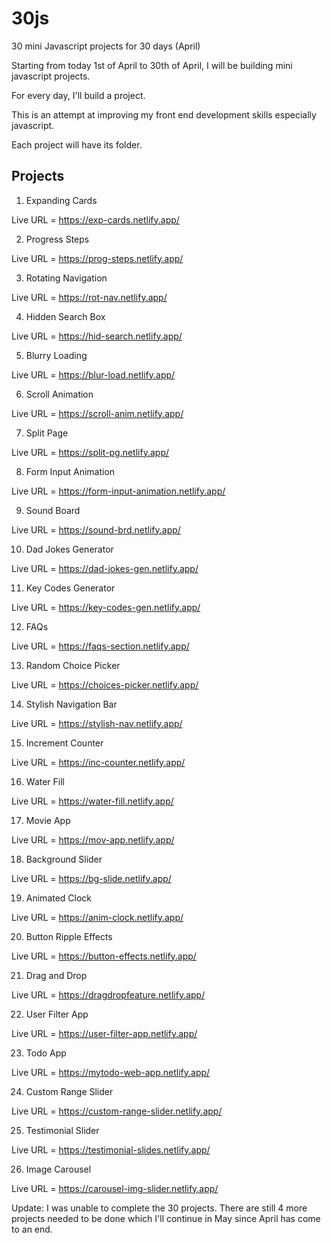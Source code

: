 # 30js
 30 mini Javascript projects for 30 days (April) 

 Starting from today 1st of April to 30th of April, I will be building mini javascript projects.

 For every day, I'll build a project.

 This is an attempt at improving my front end development skills especially javascript.

 Each project will have its folder.

## Projects

1. Expanding Cards

Live URL = https://exp-cards.netlify.app/


2. Progress Steps

Live URL = https://prog-steps.netlify.app/


3. Rotating Navigation

Live URL = https://rot-nav.netlify.app/


4. Hidden Search Box

Live URL = https://hid-search.netlify.app/


5. Blurry Loading

Live URL = https://blur-load.netlify.app/


6. Scroll Animation

Live URL = https://scroll-anim.netlify.app/

7. Split Page

Live URL = https://split-pg.netlify.app/

8. Form Input Animation

Live URL = https://form-input-animation.netlify.app/

9. Sound Board

Live URL = https://sound-brd.netlify.app/

10. Dad Jokes Generator

Live URL = https://dad-jokes-gen.netlify.app/

11. Key Codes Generator

Live URL = https://key-codes-gen.netlify.app/

12. FAQs

Live URL = https://faqs-section.netlify.app/

13. Random Choice Picker

Live URL = https://choices-picker.netlify.app/

14. Stylish Navigation Bar

Live URL = https://stylish-nav.netlify.app/

15. Increment Counter

Live URL = https://inc-counter.netlify.app/

16. Water Fill

Live URL = https://water-fill.netlify.app/

17. Movie App

Live URL = https://mov-app.netlify.app/

18. Background Slider

Live URL = https://bg-slide.netlify.app/

19. Animated Clock

Live URL = https://anim-clock.netlify.app/

20. Button Ripple Effects

Live URL = https://button-effects.netlify.app/

21. Drag and Drop

Live URL = https://dragdropfeature.netlify.app/

22. User Filter App

Live URL = https://user-filter-app.netlify.app/

23. Todo App

Live URL = https://mytodo-web-app.netlify.app/

24. Custom Range Slider

Live URL = https://custom-range-slider.netlify.app/

25. Testimonial Slider

Live URL = https://testimonial-slides.netlify.app/

26. Image Carousel

Live URL = https://carousel-img-slider.netlify.app/

Update: I was unable to complete the 30 projects. There are still 4 more projects needed to be done which I'll continue in May since April has come to an end.